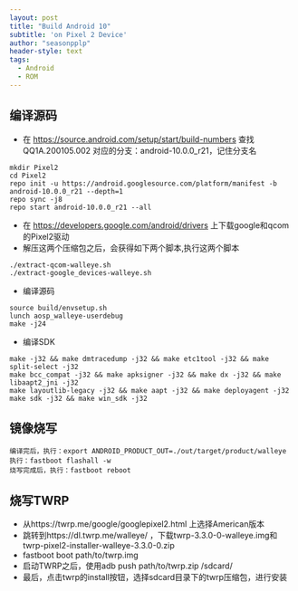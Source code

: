 ```yaml
---
layout: post
title: "Build Android 10"
subtitle: 'on Pixel 2 Device'
author: "seasonpplp"
header-style: text
tags:
  - Android
  - ROM
---
```

## 编译源码

- 在 https://source.android.com/setup/start/build-numbers 查找 QQ1A.200105.002 对应的分支：android-10.0.0_r21，记住分支名
``` shell
mkdir Pixel2
cd Pixel2
repo init -u https://android.googlesource.com/platform/manifest -b android-10.0.0_r21 --depth=1
repo sync -j8
repo start android-10.0.0_r21 --all
```
- 在 https://developers.google.com/android/drivers 上下载google和qcom的Pixel2驱动
- 解压这两个压缩包之后，会获得如下两个脚本,执行这两个脚本
``` shell
./extract-qcom-walleye.sh
./extract-google_devices-walleye.sh
```

- 编译源码
``` shell
source build/envsetup.sh
lunch aosp_walleye-userdebug
make -j24
```

- 编译SDK
``` shell
make -j32 && make dmtracedump -j32 && make etc1tool -j32 && make split-select -j32
make bcc_compat -j32 && make apksigner -j32 && make dx -j32 && make libaapt2_jni -j32
make layoutlib-legacy -j32 && make aapt -j32 && make deployagent -j32
make sdk -j32 && make win_sdk -j32
```

## 镜像烧写
```
编译完后，执行：export ANDROID_PRODUCT_OUT=./out/target/product/walleye
执行：fastboot flashall -w
烧写完成后，执行：fastboot reboot
```

## 烧写TWRP
- 从https://twrp.me/google/googlepixel2.html 上选择American版本
- 跳转到https://dl.twrp.me/walleye/ ，下载twrp-3.3.0-0-walleye.img和
twrp-pixel2-installer-walleye-3.3.0-0.zip
- fastboot boot path/to/twrp.img
- 启动TWRP之后，使用adb push path/to/twrp.zip /sdcard/
- 最后，点击twrp的install按钮，选择sdcard目录下的twrp压缩包，进行安装









